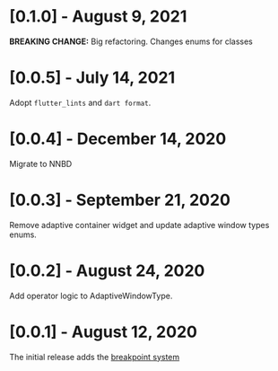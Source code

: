 # [0.1.0] - August 9, 2021

**BREAKING CHANGE:** Big refactoring. Changes enums for classes

# [0.0.5] - July 14, 2021

Adopt `flutter_lints` and `dart format`.

# [0.0.4] - December 14, 2020

Migrate to NNBD

# [0.0.3] - September 21, 2020

Remove adaptive container widget and update adaptive window types enums.

# [0.0.2] - August 24, 2020

Add operator logic to AdaptiveWindowType.

# [0.0.1] - August 12, 2020

The initial release adds the [breakpoint system](https://material.io/design/layout/responsive-layout-grid.html#breakpoints)
